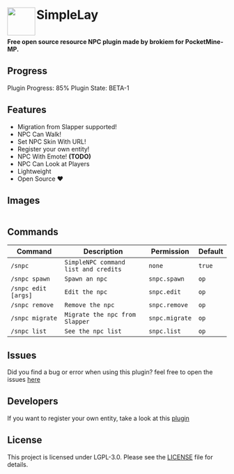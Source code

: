 <h1>SimpleLay<img src="https://github.com/brokiem/SimpleNPC/blob/master/assets/icon.png" height="64" width="64" align="left" alt=""></h1><br>
<b>Free open source resource NPC plugin made by brokiem for PocketMine-MP.</b>

## Progress
Plugin Progress: 85%
Plugin State: BETA-1

## Features
- Migration from Slapper supported!
- NPC Can Walk!
- Set NPC Skin With URL!
- Register your own entity!
- NPC With Emote! <b>(TODO)</b>
- NPC Can Look at Players
- Lightweight
- Open Source ❤

## Images
<img src="https://github.com/brokiem/SimpleNPC/blob/master/assets/img.png" alt="">

## Commands
| Command | Description | Permission | Default |
| --- | --- | --- | --- |
| ```/snpc``` | ```SimpleNPC command list and credits``` | ```none``` | ```true``` |
| ```/snpc spawn``` | ```Spawn an npc``` | ```snpc.spawn``` | ```op``` |
| ```/snpc edit [args]``` | ```Edit the npc``` | ```snpc.edit``` | ```op``` |
| ```/snpc remove``` | ```Remove the npc``` | ```snpc.remove``` | ```op``` |
| ```/snpc migrate``` | ```Migrate the npc from Slapper``` | ```snpc.migrate``` | ```op``` |
| ```/snpc list``` | ```See the npc list``` | ```snpc.list``` | ```op``` |

## Issues
Did you find a bug or error when using this plugin? feel free to open the
issues [here](https://github.com/brokiem/SimpleNPC/issues/new)

## Developers
If you want to register your own entity, take a look at this [plugin](https://github.com/brokiem/CustomEntity/)

## License
This project is licensed under LGPL-3.0. Please see the [LICENSE](/LICENSE) file for details.